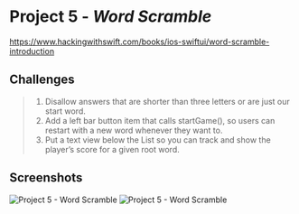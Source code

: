 # Project 5 - *Word Scramble*
https://www.hackingwithswift.com/books/ios-swiftui/word-scramble-introduction

## Challenges

> 1. Disallow answers that are shorter than three letters or are just our start word.
> 2. Add a left bar button item that calls startGame(), so users can restart with a new word whenever they want to.
> 3. Put a text view below the List so you can track and show the player’s score for a given root word.


## Screenshots

![Project 5 - Word Scramble](https://github.com/solitaryewe/100-Days-of-SwiftUI/blob/main/Project-05/Screenshots/Project5-large.png) ![Project 5 - Word Scramble](https://github.com/solitaryewe/100-Days-of-SwiftUI/blob/main/Project-05/Screenshots/Project5-challenges-large.png)
